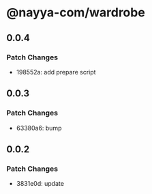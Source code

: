 # @nayya-com/wardrobe

## 0.0.4

### Patch Changes

- 198552a: add prepare script

## 0.0.3

### Patch Changes

- 63380a6: bump

## 0.0.2

### Patch Changes

- 3831e0d: update
